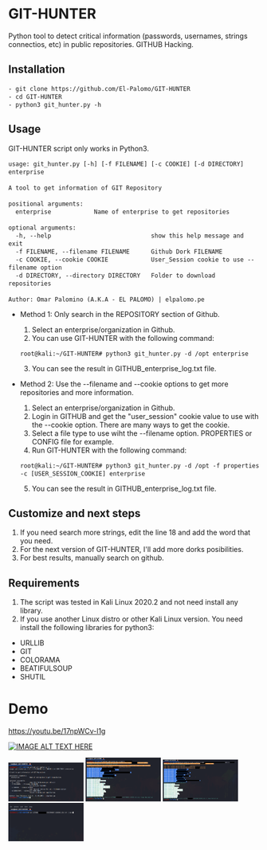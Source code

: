 # GIT-HUNTER
Python tool to detect critical information (passwords, usernames, strings connectios, etc) in public repositories. GITHUB Hacking.

## Installation
```
- git clone https://github.com/El-Palomo/GIT-HUNTER
- cd GIT-HUNTER
- python3 git_hunter.py -h
``` 

## Usage
GIT-HUNTER script only works in Python3.
```
usage: git_hunter.py [-h] [-f FILENAME] [-c COOKIE] [-d DIRECTORY] enterprise

A tool to get information of GIT Repository

positional arguments:
  enterprise            Name of enterprise to get repositories

optional arguments:
  -h, --help                            show this help message and exit
  -f FILENAME, --filename FILENAME      Github Dork FILENAME
  -c COOKIE, --cookie COOKIE            User_Session cookie to use --filename option
  -d DIRECTORY, --directory DIRECTORY   Folder to download repositories

Author: Omar Palomino (A.K.A - EL PALOMO) | elpalomo.pe
```
- Method 1: 
Only search in the REPOSITORY section of Github.
  1. Select an enterprise/organization in Github.
  2. You can use GIT-HUNTER with the following command:
    ```
    root@kali:~/GIT-HUNTER# python3 git_hunter.py -d /opt enterprise
    ```
  3. You can see the result in GITHUB_enterprise_log.txt file.

- Method 2:
Use the --filename and --cookie options to get more repositories and more information.
  1. Select an enterprise/organization in Github.
  2. Login in GITHUB and get the "user_session" cookie value to use with the --cookie option. There are many ways to get the cookie.
  3. Select a file type to  use wiht the --filename option. PROPERTIES or CONFIG file for example.
  4. Run GIT-HUNTER with the following command:
    ```
    root@kali:~/GIT-HUNTER# python3 git_hunter.py -d /opt -f properties -c [USER_SESSION_COOKIE] enterprise
    ```
  5. You can see the result in GITHUB_enterprise_log.txt file.

## Customize and next steps
1. If you need search more strings, edit the line 18 and add the word that you need.
2. For the next version of GIT-HUNTER, I'll add more dorks posibilities.
3. For best results, manually search on github.

## Requirements
1. The script was tested in Kali Linux 2020.2 and not need install any library.
2. If you use another Linux distro or other Kali Linux version. You need install the following libraries for python3:
* URLLIB
* GIT
* COLORAMA
* BEATIFULSOUP
* SHUTIL

# Demo
https://youtu.be/17npWCv-l1g

[![IMAGE ALT TEXT HERE](https://i3.ytimg.com/vi/17npWCv-l1g/maxresdefault.jpg)](https://youtu.be/17npWCv-l1g)


<img src="https://github.com/El-Palomo/GIT-HUNTER/blob/master/example/1_example.png" width="30%"></img> <img src="https://github.com/El-Palomo/GIT-HUNTER/blob/master/example/2_example.png" width="30%"></img> <img src="https://github.com/El-Palomo/GIT-HUNTER/blob/master/example/3_example.png" width="30%"></img> <img src="https://github.com/El-Palomo/GIT-HUNTER/blob/master/example/4_example.png" width="30%"></img>
